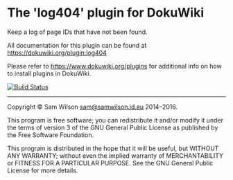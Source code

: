 # The 'log404' plugin for DokuWiki

Keep a log of page IDs that have not been found.

All documentation for this plugin can be found at
https://dokuwiki.org/plugin:log404

Please refer to https://www.dokuwiki.org/plugins for additional info
on how to install plugins in DokuWiki.

[![Build Status](https://travis-ci.org/samwilson/dokuwiki-plugin-log404.svg)](https://travis-ci.org/samwilson/dokuwiki-plugin-log404)

----

Copyright © Sam Wilson <sam@samwilson.id.au> 2014–2016.

This program is free software; you can redistribute it and/or modify
it under the terms of version 3 of the GNU General Public License as
published by the Free Software Foundation.

This program is distributed in the hope that it will be useful,
but WITHOUT ANY WARRANTY; without even the implied warranty of
MERCHANTABILITY or FITNESS FOR A PARTICULAR PURPOSE.  See the
GNU General Public License for more details.
